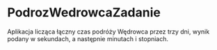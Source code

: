 # PodrozWedrowcaZadanie
Aplikacja licząca łączny czas podróży Wędrowca przez trzy dni, wynik podany w sekundach, a następnie minutach i stopniach.
